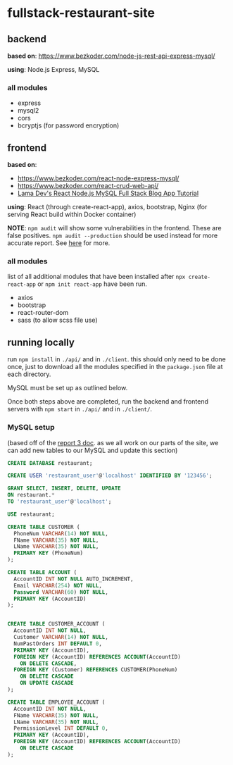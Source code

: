 # fullstack-restaurant-site

## backend

**based on**: https://www.bezkoder.com/node-js-rest-api-express-mysql/

**using**: Node.js Express, MySQL

### all modules
 - express
 - mysql2
 - cors
 - bcryptjs (for password encryption)

## frontend

**based on**:
 - https://www.bezkoder.com/react-node-express-mysql/
 - https://www.bezkoder.com/react-crud-web-api/
 - [Lama Dev's React Node.js MySQL Full Stack Blog App Tutorial](https://youtu.be/0aPLk2e2Z3g?si=2YauU5U6pDdNQLMi)

**using**: React (through create-react-app), axios, bootstrap,
Nginx (for serving React build within Docker container)

**NOTE**: `npm audit` will show some vulnerabilities in the frontend.
These are false positives. `npm audit --production` should be used instead for
more accurate report.
See [here](https://github.com/facebook/create-react-app/issues/11174#issue-935928547) for more.

### all modules
list of all additional modules that have been installed after
`npx create-react-app` or `npm init react-app` have been run.
 - axios
 - bootstrap
 - react-router-dom
 - sass (to allow scss file use)

## running locally

run `npm install` in `./api/` and in `./client`. this should only need to be done
once, just to download all the modules specified in the `package.json` file at
each directory.

MySQL must be set up as outlined below.

Once both steps above are completed, run the backend and frontend servers with
`npm start` in `./api/` and in `./client/`.

### MySQL setup

(based off of the
[report 3 doc](https://docs.google.com/document/d/1NEaz9-x3zibC6JoXMWk7hkskMsiuFcdolJ_BZYOd248/edit?usp=sharing).
as we all work on our parts of the site, we can add new tables to our MySQL and
update this section)

```sql
CREATE DATABASE restaurant;

CREATE USER 'restaurant_user'@'localhost' IDENTIFIED BY '123456';

GRANT SELECT, INSERT, DELETE, UPDATE
ON restaurant.*
TO 'restaurant_user'@'localhost';

USE restaurant;

CREATE TABLE CUSTOMER (
  PhoneNum VARCHAR(14) NOT NULL,
  FName VARCHAR(35) NOT NULL,
  LName VARCHAR(35) NOT NULL,
  PRIMARY KEY (PhoneNum)
);

CREATE TABLE ACCOUNT (
  AccountID INT NOT NULL AUTO_INCREMENT,
  Email VARCHAR(254) NOT NULL,
  Password VARCHAR(60) NOT NULL,
  PRIMARY KEY (AccountID)
);


CREATE TABLE CUSTOMER_ACCOUNT (
  AccountID INT NOT NULL,
  Customer VARCHAR(14) NOT NULL,
  NumPastOrders INT DEFAULT 0,
  PRIMARY KEY (AccountID),
  FOREIGN KEY (AccountID) REFERENCES ACCOUNT(AccountID)
    ON DELETE CASCADE,
  FOREIGN KEY (Customer) REFERENCES CUSTOMER(PhoneNum)
    ON DELETE CASCADE
    ON UPDATE CASCADE
);

CREATE TABLE EMPLOYEE_ACCOUNT (
  AccountID INT NOT NULL,
  FName VARCHAR(35) NOT NULL,
  LName VARCHAR(35) NOT NULL,
  PermissionLevel INT DEFAULT 0,
  PRIMARY KEY (AccountID),
  FOREIGN KEY (AccountID) REFERENCES ACCOUNT(AccountID)
    ON DELETE CASCADE
);
```